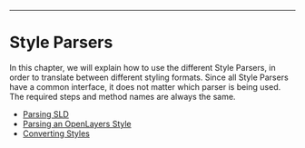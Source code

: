 
---

# <a name="style-parsers-readme"></a>Style Parsers

In this chapter, we will explain how to use the different Style Parsers, in order to translate
between different styling formats. Since all Style Parsers have a common interface, it does not
matter which parser is being used. The required steps and method names are always the same.

- [Parsing SLD](#parsing-sld)
- [Parsing an OpenLayers Style](#parsing-an-openlayers-style)
- [Converting Styles](#converting-styles)
